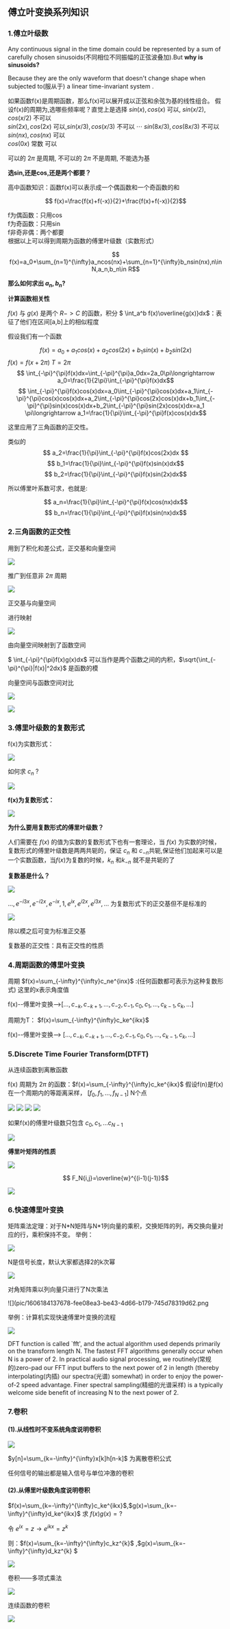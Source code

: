 ## 傅立叶变换系列知识

### 1.傅立叶级数

Any continuous signal in the time domain could be represented by a sum of carefully chosen sinusoids(不同相位不同振幅的正弦波叠加).But **why is sinusoids?**

Because they are the only waveform that doesn't change shape when subjected to(服从于) a linear time-invariant system .

如果函数f(x)是周期函数，那么f(x)可以展开成以正弦和余弦为基的线性组合。
假设f(x)的周期为,选哪些频率呢？直觉上是选择
$sin(x),cos(x)$ 可以, $sin(x/2),cos(x/2)$ 不可以       
$sin(2x),cos(2x)$ 可以,$sin(x/3),cos(x/3)$ 不可以
$\cdots$ 
$sin(8x/3),cos(8x/3)$ 不可以         
$sin(nx),cos(nx)$ 可以                            
$cos(0x)$ 常数 可以

可以的 $2\pi$ 是周期, 不可以的 $2\pi$ 不是周期, 不能选为基

**选sin,还是cos,还是两个都要？**

高中函数知识：函数f(x)可以表示成一个偶函数和一个奇函数的和

$$ f(x)=\frac{f(x)+f(-x)}{2}+\frac{f(x)+f(-x)}{2}$$

f为偶函数：只用cos         
f为奇函数：只用sin          
f非奇非偶：两个都要           
根据以上可以得到周期为函数的傅里叶级数（实数形式）            

$$ f(x)=a_0+\sum_{n=1}^{\infty}a_ncos(nx)+\sum_{n=1}^{\infty}b_nsin(nx),n\in N,a_n,b_n\in R$$

**那么如何求出 $a_n, b_n$?**           

**计算函数相关性**

$f(x)$ 与 $g(x)$ 是两个 $R->C$ 的函数，积分 $ \int_a^b f(x)\overline{g(x)}dx$：表征了他们在区间[a,b]上的相似程度

假设我们有一个函数

$$ f(x)=a_0+a_1cos(x)+a_2cos(2x)+b_1sin(x)+b_2sin(2x)$$
$f(x)=f(x+2\pi)$ $T=2\pi$
$$ \int_{-\pi}^{\pi}f(x)dx=\int_{-\pi}^{\pi}a_0dx=2a_0\pi\longrightarrow a_0=\frac{1}{2\pi}\int_{-\pi}^{\pi}f(x)dx$$
$$ \int_{-\pi}^{\pi}f(x)cos(x)dx=a_0\int_{-\pi}^{\pi}cos(x)dx+a_1\int_{-\pi}^{\pi}cos(x)cos(x)dx+a_2\int_{-\pi}^{\pi}cos(2x)cos(x)dx+b_1\int_{-\pi}^{\pi}sin(x)cos(x)dx+b_2\int_{-\pi}^{\pi}sin(2x)cos(x)dx=a_1 \pi\longrightarrow a_1=\frac{1}{\pi}\int_{-\pi}^{\pi}f(x)cos(x)dx$$
  
这里应用了三角函数的正交性。

类似的 
$$ a_2=\frac{1}{\pi}\int_{-\pi}^{\pi}f(x)cos(2x)dx $$
$$ b_1=\frac{1}{\pi}\int_{-\pi}^{\pi}f(x)sin(x)dx$$
$$ b_2=\frac{1}{\pi}\int_{-\pi}^{\pi}f(x)sin(2x)dx$$

所以傅里叶系数可求，也就是:

$$ a_n=\frac{1}{\pi}\int_{-\pi}^{\pi}f(x)cos(nx)dx$$
$$ b_n=\frac{1}{\pi}\int_{-\pi}^{\pi}f(x)sin(nx)dx$$

### 2.三角函数的正交性

用到了积化和差公式，正交基和向量空间

![](pic/1606122003586-4f3a9df5-fb2c-4795-a936-290abfa262f1.png)

推广到任意非 $2\pi$ 周期

![](pic/1606122109253-0c965b7c-4de9-48cd-8609-15527caee0da.png)

正交基与向量空间

进行映射

![](pic/1606122310226-961633a7-b838-4e65-8bf1-f0bc5bfe494f.png)

由向量空间映射到了函数空间

$ \int_{-\pi}^{\pi}f(x)g(x)dx$ 可以当作是两个函数之间的内积，$\sqrt{\int_{-\pi}^{\pi}|f(x)|^2dx}$ 是函数的模

向量空间与函数空间对比

![](pic/1606122603104-8ffc1abb-7514-4e68-8496-64ddb8affbdf.png)

![](pic/1606122763764-18cdb865-3b8c-4453-8296-145e9346fdfb.png)

### 3.傅里叶级数的复数形式

f(x)为实数形式：

![](pic/1606123475387-d990ff7f-aaca-443d-ad66-f33592b801cb.png)

如何求 $c_n$ ?

![](pic/1606123756036-ad52167a-f73d-4d24-a678-2d4f3ba01fb8.png)

**f(x)为复数形式：**

![](pic/1606124045538-4d8e5f1e-5f6f-4ec6-967c-7c7c5dec19d0.png)

**为什么要用复数形式的傅里叶级数？**

人们需要在 $f(x)$ 的值为实数的复数形式下也有一套理论，当 $f(x)$ 为实数的时候，复数形式的傅里叶级数是两两共轭的，保证 $c_n$ 和 $c_{-n}$共轭,保证他们加起来可以是一个实数函数，当$f(x)$为复数的时候，$k_n$ 和$k_{-n}$ 就不是共轭的了

**复数基是什么？**

![](pic/1606124634647-37347573-5596-444c-8f9b-352f5511e393.png)

$...,e^{-i3x},e^{-i2x},e^{-ix},1,e^{ix},e^{i2x},e^{i3x},...$ 为复数形式下的正交基但不是标准的

![](pic/1606125083770-e29a35e1-e542-4ee5-85ca-2ec005d5ac9f.png)

除以模之后可变为标准正交基

复数基的正交性：具有正交性的性质

### 4.周期函数的傅里叶变换

周期 $f(x)=\sum_{-\infty}^{\infty}c_ne^{inx}$ :(任何函数都可表示为这种复数形式) 这里的x表示角度值

f(x)--傅里叶变换-->$[...,c_{-k},c_{-k+1},...,c_{-2},c_{-1},c_0,c_1,...,c_{k-1},c_{k},...]$ 

周期为T： $f(x)=\sum_{-\infty}^{\infty}c_ke^{ikx}$

f(x)--傅里叶变换--> $[...,c_{-k},c_{-k+1},...,c_{-2},c_{-1},c_0,c_1,...,c_{k-1},c_{k},...]$

### 5.Discrete Time Fourier Transform(DTFT)

从连续函数到离散函数

f(x) 周期为 $2\pi$ 的函数：$f(x)=\sum_{-\infty}^{\infty}c_ke^{ikx}$
假设f(n)是f(x)在一个周期内的等距离采样， $[f_0,f_1,...,f_{N-1}]$ N个点

![](pic/1606131462525-c87ea766-632d-44df-b15b-dd1ccf5da4a4.png)
![](pic/1606131570897-52303ff7-e7b1-4cbb-b742-275c9655ca2b.png)
![](pic/1606131602197-f8967293-9192-4532-a54e-a9ee2a9f4b78.png)
![](pic/1606131839113-68773169-afed-471b-a1e7-bac6a9f8b9b9.png)

如果f(x)的傅里叶级数只包含 $c_0,c_1,...c_{N-1}$

![](pic/1606132379651-0067fb3a-5cc3-489d-a88a-fd72f1434e40.png)

**傅里叶矩阵的性质**

![](pic/1606132563553-b155598d-eee0-44eb-8b70-d0affd2d2895.png)

$$ F_N{i,j}=\overline{w}^{(i-1)(j-1)}$$

![](pic/1606132861943-53cd7191-4510-4b7d-bd5f-8eafa41a8481.png)

### 6.快速傅里叶变换

矩阵乘法定理：对于N\*N矩阵与N\*1列向量的乘积，交换矩阵的列，再交换向量对应的行，乘积保持不变。
举例：

![](pic/1606183646997-a399a6f2-46c6-4ce7-8528-1f14ee7d2ca5.png)

N是信号长度，默认大家都选择2的k次幂

![](pic/1606183957821-91474f96-91e9-4d86-8bc3-ae5a87dff108.png)

对角矩阵乘以列向量只进行了N次乘法

![](pic/1606184137678-fee08ea3-be43-4d66-b179-745d78319d62.png

举例：计算机实现快速傅里叶变换的流程

![](pic/1606184237487-9d2f87df-a29d-4825-a16b-3de2122eb278.png)

DFT function is called `fft', and the actual algorithm used depends primarily on the transform length N. The fastest FFT algorithms generally occur when N is a power of 2. In practical audio signal processing, we routinely(常规的)zero-pad our FFT input buffers to the next power of 2 in length (thereby interpolating(内插) our spectra(光谱) somewhat) in order to enjoy the power-of-2 speed advantage.  Finer spectral sampling(精细的光谱采样) is a typically welcome side benefit of increasing N to the next power of 2.

### 7.卷积

#### (1).从线性时不变系统角度说明卷积

![](pic/1606184907822-501adaaa-edc7-45a2-8580-0cbf5d2bd868.png)

$y[n]=\sum_{k=-\infty}^{\infty}x[k]h[n-k]$ 为离散卷积公式

任何信号的输出都是输入信号与单位冲激的卷积

#### (2).从傅里叶级数角度说明卷积

$f(x)=\sum_{k=-\infty}^{\infty}c_ke^{ikx}$,$g(x)=\sum_{k=-\infty}^{\infty}d_ke^{ikx}$ 求 $f(x)g(x)=?$

令 $e^{ix}=z\longrightarrow e^{ikx}=z^k$

则：$f(x)=\sum_{k=-\infty}^{\infty}c_kz^{k}$ ,$g(x)=\sum_{k=-\infty}^{\infty}d_kz^{k} $     

![](pic/1606185705159-cf78572d-284b-445a-8ae1-1de3f47f5266.png)

卷积——多项式乘法

![](pic/1606186054792-70afb8c4-fd48-43af-850d-a404946c94dc.png)

连续函数的卷积

![](pic/1606187552563-005e5690-d444-47d2-8f1d-0840302723d8.png)
